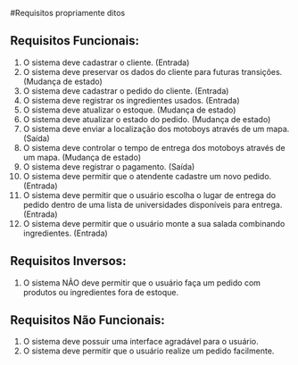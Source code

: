 #Requisitos propriamente ditos


Requisitos Funcionais:
--
1.  O sistema deve cadastrar o cliente. (Entrada)
2.  O sistema deve preservar os dados do cliente para futuras transições. (Mudança de estado)
3.  O sistema deve cadastrar o pedido do cliente. (Entrada)
4.  O sistema deve registrar os ingredientes usados. (Entrada)
5.  O sistema deve atualizar o estoque. (Mudança de estado)
6.  O sistema deve atualizar o estado do pedido. (Mudança de estado)
7.  O sistema deve enviar a localização dos motoboys através de um mapa. (Saída)
8.  O sistema deve controlar o tempo de entrega dos motoboys através de um mapa. (Mudança de estado)
9.  O sistema deve registrar o pagamento. (Saída)
10. O sistema deve permitir que o atendente cadastre um novo pedido. (Entrada)
11. O sistema deve permitir que o usuário escolha o lugar de entrega do pedido dentro de uma lista de universidades disponíveis para entrega. (Entrada)
12. O sistema deve permitir que o usuário monte a sua salada combinando ingredientes. (Entrada)


Requisitos Inversos:
--
1.  O sistema NÃO deve permitir que o usuário faça um pedido com produtos ou ingredientes fora de estoque.

Requisitos Não Funcionais:
--
1.  O sistema deve possuir uma interface agradável para o usuário.
2.  O sistema deve permitir que o usuário realize um pedido facilmente.
